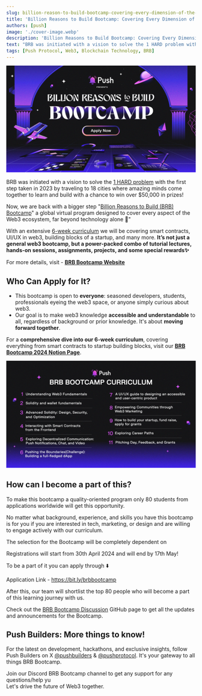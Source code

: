 ```yaml
---
slug: billion-reason-to-build-bootcamp-covering-every-dimension-of-the-web3-ecosystem
title: 'Billion Reasons to Build Bootcamp: Covering Every Dimension of the Web3 Ecosystem'
authors: [push]
image: './cover-image.webp'
description: 'Billion Reasons to Build Bootcamp: Covering Every Dimension of the Web3 Ecosystem'
text: "BRB was initiated with a vision to solve the 1 HARD problem with the first step taken in 2023 by traveling to 18 cities where amazing minds come together to learn and build with a chance to win over $50,000 in prizes!"
tags: [Push Protocol, Web3, Blockchain Technology, BRB]
---
```


![Cover Image of Billion Reasons to Build Bootcamp: Covering Every Dimension of the Web3 Ecosystem](./cover-image.webp)

<!--truncate-->

BRB was initiated with a vision to solve the [1 HARD problem](https://twitter.com/pushprotocol/status/1694711099336347979) with the first step taken in 2023 by traveling to 18 cities where amazing minds come together to learn and build with a chance to win over $50,000 in prizes! 

Now, we are back with a bigger step "[Billion Reasons to Build (BRB) Bootcamp](https://twitter.com/pushprotocol/status/1785312909649707485)" a global virtual program designed to cover every aspect of the Web3 ecosystem, far beyond technology alone 💯"

With an extensive [6-week curriculum](https://github.com/orgs/push-protocol/discussions/52) we will be covering smart contracts, UI/UX in web3, building blocks of a startup, and many more. **It’s not just a general web3 bootcamp, but a power-packed combo of tutorial lectures, hands-on sessions, assignments, projects, and some special rewards✨**

For more details, visit - **[BRB Bootcamp Website](https://push.org/bootcamp/)**

## **Who Can Apply for It?**

- This bootcamp is open to **everyone**: seasoned developers, students, professionals eyeing the web3 space, or anyone simply curious about web3.
- Our goal is to make web3 knowledge **accessible and understandable** to all, regardless of background or prior knowledge. It's about **moving forward together**.

For a **comprehensive dive into our 6-week curriculum**, covering everything from smart contracts to startup building blocks, visit our **[BRB Bootcamp 2024 Notion Page](https://www.notion.so/BRB-Bootcamp-2024-d98ebc82d2b247b5839a903c05c7a920?pvs=21)**.

![First Image of Billion Reasons to Build Bootcamp: Covering Every Dimension of the Web3 Ecosystem](./image-1.webp)


## How can I become a part of this?

To make this bootcamp a quality-oriented program only 80 students from applications worldwide will get this opportunity. 

No matter what background, experience, and skills you have this bootcamp is for you if you are interested in tech, marketing, or design and are willing to engage actively with our curriculum.

The selection for the Bootcamp will be completely dependent on 

Registrations will start from 30th April 2024 and will end by 17th May!

To be a part of it you can apply through ⬇️

Application Link - https://bit.ly/brbbootcamp 

After this, our team will shortlist the top 80 people who will become a part of this learning journey with us.

Check out the [BRB Bootcamp Discussion](https://github.com/orgs/push-protocol/discussions/categories/brb-bootcamp) GitHub page to get all the updates and announcements for the Bootcamp.

## Push Builders: More things to know!

For the latest on development, hackathons, and exclusive insights, follow Push Builders on X [@pushbuilders](https://twitter.com/pushbuilders) & [@pushprotocol](https://twitter.com/pushprotocol). It's your gateway to all things BRB Bootcamp.

Join our Discord BRB Bootcamp channel to get any support for any questions/help yu  
Let's drive the future of Web3 together.
